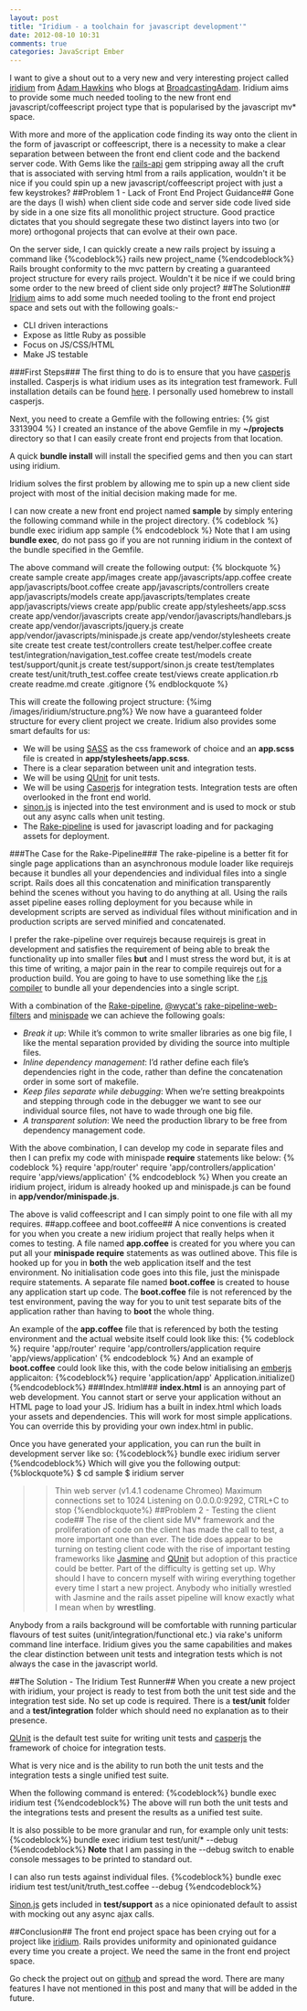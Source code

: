 ```yaml
---
layout: post
title: "Iridium - a toolchain for javascript development'"
date: 2012-08-10 10:31
comments: true
categories: JavaScript Ember
---
```

I want to give a shout out to a very new and very interesting project called
<a target="_blank" href="https://github.com/radiumsoftware/iridium/">iridium</a> from 
<a target="_blank" href="https://twitter.com/adman65">Adam Hawkins</a> who blogs at
 <a target="_blank" href="http://www.broadcastingadam.com/">BroadcastingAdam</a>.  Iridium aims to provide some much needed tooling to the new front end javascript/coffeescript project type that is popularised by the javascript mv* space.

With more and more of the application code finding its way onto the client in the form of
javascript or coffeescript, there is a necessity to make a clear separation between between the front end client code and the backend server code.  With Gems like the <a href="https://github.com/spastorino/rails-api" target="_blank">rails-api</a> gem stripping away all the cruft that is associated with serving html from a rails application, wouldn't it be nice if you could spin up a new javascript/coffeescript project with just a few keystrokes?
##Problem 1 - Lack of Front End Project Guidance##
Gone are the days (I wish) when client side code and server side code lived side by side in a one size fits all monolithic project structure.  Good practice dictates that you should segregate these two distinct layers
into two (or more) orthogonal projects that can evolve at their own pace. 

On the server side, I can quickly create a new rails project by issuing a command like 
{%codeblock%}
rails new project_name
{%endcodeblock%}
Rails brought conformity to the mvc pattern by creating a guaranteed project structure for every rails project.  Wouldn't it be nice if we could bring some order to the new breed of client side only project?
##The Solution##
<a target="_blank" href="https://github.com/radiumsoftware/iridium/">Iridium</a> aims
to add some much needed tooling to the front end project space and sets out with the
following goals:-

- CLI driven interactions
- Expose as little Ruby as possible
- Focus on JS/CSS/HTML
- Make JS testable

###First Steps###
The first thing to do is to ensure that you have <a href="http://casperjs.org/" target="_blank">casperjs</a> installed.  Casperjs is what iridium uses as its integration test framework.  Full installation details can be found <a href="http://casperjs.org/installation.html" target="_blank">here</a>.  I personally used homebrew to install casperjs.

Next, you need to create a Gemfile with the following entries:
{% gist 3313904 %}
I created an instance of the above Gemfile in my **~/projects** directory so that I can easily create front end projects from that location.

A quick **bundle install** will install the specified gems and then you can start using iridium.

Iridium solves the first problem by allowing me to spin up a new client side project with most of the initial decision making made for me.

I can now create a new front end project named **sample** by simply entering the following command while in the project directory.
{% codeblock %}
bundle exec iridium app sample
{% endcodeblock %}
Note that I am using **bundle exec**, do not pass go if you are not running iridium in the context of the bundle specified in the Gemfile.

The above command will create the following output:
{% blockquote %}
 create  sample
       create  app/images
       create  app/javascripts/app.coffee
       create  app/javascripts/boot.coffee
       create  app/javascripts/controllers
       create  app/javascripts/models
       create  app/javascripts/templates
       create  app/javascripts/views
       create  app/public
       create  app/stylesheets/app.scss
       create  app/vendor/javascripts
       create  app/vendor/javascripts/handlebars.js
       create  app/vendor/javascripts/jquery.js
       create  app/vendor/javascripts/minispade.js
       create  app/vendor/stylesheets
       create  site
       create  test
       create  test/controllers
       create  test/helper.coffee
       create  test/integration/navigation_test.coffee
       create  test/models
       create  test/support/qunit.js
       create  test/support/sinon.js
       create  test/templates
       create  test/unit/truth_test.coffee
       create  test/views
       create  application.rb
       create  readme.md
       create  .gitignore
{% endblockquote %}

This will create the following project structure:
{%img /images/iridium/structure.png%}
We now have a guaranteed folder structure for every client project we create.  Iridium also provides some smart defaults for us:

- We will be using <a href="http://sass-lang.com/" target="_blank">SASS</a> as the css framework of choice and an **app.scss** file is created in **app/stylesheets/app.scss**.
- There is a clear separation between unit and integration tests.
- We will be using <a href="http://qunitjs.com/" target="_blank">QUnit</a> for unit tests.
- We will be using <a href="http://casperjs.org/" target="_blank">Casperjs</a> for integration tests.  Integration tests are often overlooked in the front end world.
- <a href="sinonjs.org" target="_blank">sinon.js</a> is injected into the test environment and is used to mock or stub out any async calls when unit testing.
- The <a href="http://rubydoc.info/github/livingsocial/rake-pipeline/master/file/README.yard" target="_blank">Rake-pipeline</a> is used for javascript loading and for packaging assets for deployment.

###The Case for the Rake-Pipeline###
The rake-pipeline is a better fit for single page applications than an asynchronous module loader like <a herf="http://requirejs.org/" target="_blank">requirejs</a> because it bundles all your dependencies and individual files into a single script.  Rails does all this concatenation and minification transparently behind the scenes without you having to do anything at all.  Using the rails asset pipeline eases rolling deployment for you because while in development scripts are served as individual files without minification and in production scripts are served minified and concatenated.

I prefer the rake-pipeline over <a herf="http://requirejs.org/" target="_blank">requirejs</a> because requirejs is great in development and satisfies the requirement of being able to break the functionality up into smaller files **but** and I must stress the word but, it is at this time of writing, a major pain in the rear to compile requirejs out for a production build.  You are going to have to use something like the <a href="https://github.com/jrburke/r.js/" target="_blank">r.js compiler</a> to bundle all your dependencies into a single script.

With a combination of the <a href="http://rubydoc.info/github/livingsocial/rake-pipeline/master/file/README.yard" target="_blank">Rake-pipeline</a>, <a href="https://twitter.com/wycats" target="_blank">@wycat's</a> <a href="https://github.com/wycats/rake-pipeline-web-filters" target="_blank">rake-pipeline-web-filters</a> and <a href="https://github.com/wycats/minispade" target="_blank">minispade</a> we can achieve the following goals:
 
- *Break it up*: While it’s common to write smaller libraries as one big file, I like the mental separation provided by dividing the source into multiple files.
- *Inline dependency management*: I’d rather define each file’s dependencies right in the code, rather than define the concatenation order in some sort of makefile.
- *Keep files separate while debugging*: When we’re setting breakpoints and stepping through code in the debugger we want to see our individual source files, not have to wade through one big file.
- *A transparent solution*: We need the production library to be free from dependency management code.

With the above combination, I can develop my code in separate files and then I can prefix my code with minispade **require** statements like below:
{% codeblock %}
require 'app/router'
require 'app/controllers/application'
require 'app/views/application'
{% endcodeblock %}
When you create an iridium project, iridum is already hooked up and minispade.js can be found in **app/vendor/minispade.js**.

The above is valid coffeescript and I can simply point to one file with all my requires. 
##app.coffeee and boot.coffee##
A nice conventions is created for you when you create a new iridium project that really helps when it comes to testing.  A file named **app.coffee** is created for you where you can put all your **minispade require** statements as was outlined above.  This file is hooked up for you in **both** the web application itself and the test environment.  No initialisation code goes into this file, just the minispade require statements.  A separate file named **boot.coffee** is created to house any application start up code.  The **boot.coffee** file is not referenced by the test environment, paving the way for you to unit test separate bits of the application rather than having to **boot** the whole thing.

An example of the **app.coffee** file that is referenced by both the testing environment and the actual website itself could look like this:
{% codeblock %}
require 'app/router'
require 'app/controllers/application
require 'app/views/application'
{% endcodeblock %}
And an example of **boot.coffee** could look like this, with the code below initialising an <a href="http://emberjs.com/">emberjs</a> applicaiton:
{%codeblock%}
require 'application/app'
Application.initialize()
{%endcodeblock%}
###Index.html###
**index.html** is an annoying part of web development. You cannot start or serve your application without an HTML page to load your JS. Iridium has a built in index.html which loads your assets and dependencies. This will work for most simple applications. You can override this by providing your own index.html in public. 

Once you have generated your application, you can run the built in development server like so:
{%codeblock%}
bundle exec iridium server
{%endcodeblock%}
Which will give you the following output:
{%blockquote%}
$ cd sample
$ iridium server
>> Thin web server (v1.4.1 codename Chromeo)
>> Maximum connections set to 1024
>> Listening on 0.0.0.0:9292, CTRL+C to stop
{%endblockquote%}
##Problem 2 - Testing the client code##
The rise of the client side MV* framework and the proliferation of code on the client has made the call to test, a more important one than ever.  The tide does appear to be turning on testing client code with the rise of important testing frameworks like <a href="http://pivotal.github.com/jasmine/" target="_blank">Jasmine</a> and <a href="http://qunitjs.com/" target="_blank">QUnit</a> but adoption of this practice could be better.  Part of the difficulty is getting set up.  Why should I have to concern myself with wiring everything together every time I start a new project.  Anybody who initially wrestled with Jasmine and the rails asset pipeline will know exactly what I mean when by **wrestling**.

Anybody from a rails background will be comfortable with running particular flavours of
test suites (unit/integration/functional etc.) via rake's uniform command line interface.
  Iridium gives you the same capabilities and makes the clear distinction between unit tests and integration tests which is not always the case in the javascript world.
  
##The Solution - The Iridium Test Runner##
When you create a new project with iridium, your project is ready to test from both the unit test side and the integration test side.  No set up code is required.  There is a **test/unit** folder and a **test/integration** folder which should need no explanation as to their presence.

<a href="http://qunitjs.com/" target="_blank">QUnit</a> is the default test suite for writing unit tests and <a href="http://casperjs.org/" target="_blank">casperjs</a> the framework of choice for integration tests.

What is very nice and is the ability to run both the unit tests and the integration tests a single unified test suite.

When the following command is entered:
{%codeblock%}
bundle exec iridium test
{%endcodeblock%}
The above will run both the unit tests and the integrations tests and present the results as a unified test suite.  

It is also possible to be more granular and run, for example only unit tests:
{%codeblock%}
bundle exec iridium test test/unit/* --debug 
{%endcodeblock%}
**Note** that I am passing in the --debug switch to enable console messages to be printed to standard out.

I can also run tests against individual files.
{%codeblock%}
bundle exec iridium test test/unit/truth_test.coffee  --debug
{%endcodeblock%}
  
<a href="Sinonjs.org" target="_blank">Sinon.js</a> gets included in **test/support** as a nice opinionated default to assist with mocking out any async ajax calls.

##Conclusion##
The front end project space has been crying out for a project like <a href="https://github.com/radiumsoftware/iridium">iridium</a>.  Rails provides uniformity and opinionated guidance every time you create a project.  We need the same in the front end project space.

Go check the project out on <a href="https://github.com/radiumsoftware/iridium">github</a> and spread the word.  There are many features I have not mentioned in this post and many that will be added in the future.
